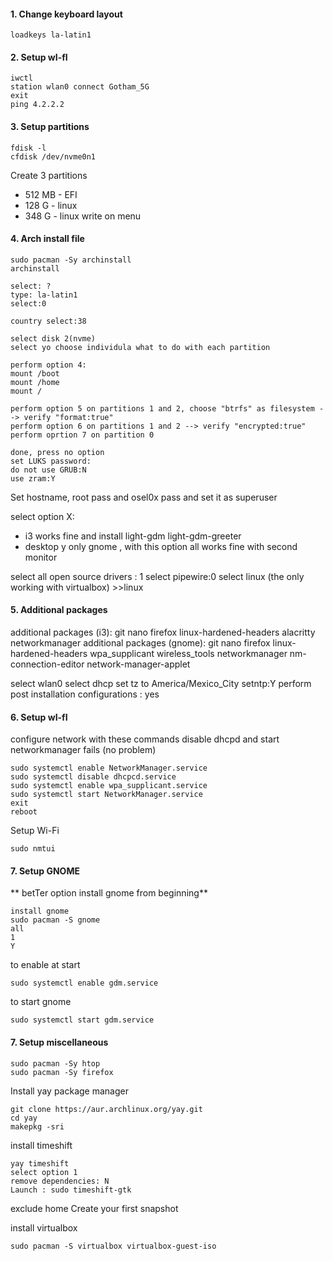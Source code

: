 #### 1. Change keyboard layout
```
loadkeys la-latin1
```
#### 2. Setup wI-fI
```
iwctl
station wlan0 connect Gotham_5G
exit
ping 4.2.2.2
```
#### 3. Setup partitions
```
fdisk -l
cfdisk /dev/nvme0n1
```

Create 3 partitions
 - 512 MB - EFI
 - 128 G - linux 
 - 348 G - linux
write on menu

#### 4. Arch install file
```
sudo pacman -Sy archinstall
archinstall

select: ?
type: la-latin1
select:0

country select:38

select disk 2(nvme)
select yo choose individula what to do with each partition

perform option 4:
mount /boot 
mount /home
mount /
 
perform option 5 on partitions 1 and 2, choose "btrfs" as filesystem --> verify "format:true"
perform option 6 on partitions 1 and 2 --> verify "encrypted:true"
perform oprtion 7 on partition 0

done, press no option
set LUKS password:
do not use GRUB:N
use zram:Y
```

Set hostname, root pass and osel0x pass and set it as superuser

select option X: 

- i3 works fine and install light-gdm light-gdm-greeter
- desktop y only gnome , with this option all works fine with second monitor


select all open source drivers : 1
select pipewire:0
select linux (the only working with virtualbox) >>linux 

#### 5. Additional packages
additional packages (i3): git nano firefox linux-hardened-headers alacritty networkmanager
additional packages (gnome): git nano firefox linux-hardened-headers wpa_supplicant wireless_tools networkmanager nm-connection-editor network-manager-applet

select wlan0
select dhcp
set tz to America/Mexico_City
setntp:Y
perform post installation configurations : yes

#### 6. Setup wI-fI
configure network with these commands disable dhcpd and start networkmanager fails (no problem)
```
sudo systemctl enable NetworkManager.service
sudo systemctl disable dhcpcd.service
sudo systemctl enable wpa_supplicant.service
sudo systemctl start NetworkManager.service
exit
reboot
```

Setup Wi-Fi
```
sudo nmtui
```

#### 7. Setup GNOME
** betTer option install gnome from beginning**

```
install gnome
sudo pacman -S gnome
all
1
Y
```

to enable at start
```
sudo systemctl enable gdm.service
```

to start gnome
```
sudo systemctl start gdm.service
```

#### 7. Setup miscellaneous
```
sudo pacman -Sy htop
sudo pacman -Sy firefox
```

Install yay package manager
```
git clone https://aur.archlinux.org/yay.git
cd yay
makepkg -sri
```

install timeshift
```
yay timeshift
select option 1
remove dependencies: N
Launch : sudo timeshift-gtk
```

exclude home
Create your first snapshot 

install virtualbox
```
sudo pacman -S virtualbox virtualbox-guest-iso
```
